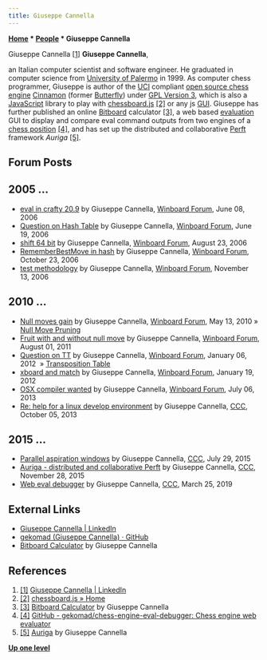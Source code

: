 ```yaml
---
title: Giuseppe Cannella
---
```

**[Home](Home "Home") * [People](People "People") * Giuseppe Cannella**

[](https://www.linkedin.com/in/giuseppe-cannella-37ab5082/) Giuseppe Cannella <a id="cite-note-1" href="#cite-ref-1">[1]</a>
**Giuseppe Cannella**,

an Italian computer scientist and software engineer. He graduated in computer science from [University of Palermo](https://en.wikipedia.org/wiki/University_of_Palermo) in 1999.
As computer chess programmer, Giuseppe is author of the [UCI](UCI "UCI") compliant [open source chess engine](Category:Open_Source "Category:Open Source") [Cinnamon](Cinnamon "Cinnamon") (former [Butterfly](index.php?title=Butterfly&action=edit&redlink=1 "Butterfly (page does not exist)")) under [GPL Version 3](Free_Software_Foundation#GPL "Free Software Foundation"), which is also a [JavaScript](JavaScript "JavaScript") library to play with [chessboard.js](index.php?title=Chessboard.js&action=edit&redlink=1 "Chessboard.js (page does not exist)") <a id="cite-note-2" href="#cite-ref-2">[2]</a> or any js [GUI](GUI "GUI").
Giuseppe has further published an online [Bitboard](Bitboards "Bitboards") calculator <a id="cite-note-3" href="#cite-ref-3">[3]</a>,
a web based [evaluation](Evaluation "Evaluation") GUI to display and compare eval command outputs from two engines of a [chess position](Chess_Position "Chess Position") <a id="cite-note-4" href="#cite-ref-4">[4]</a>,
and has set up the distributed and collaborative [Perft](Perft "Perft") framework *Auriga* <a id="cite-note-5" href="#cite-ref-5">[5]</a>.

## Forum Posts

## 2005 ...

- [eval in crafty 20.9](http://www.open-aurec.com/wbforum/viewtopic.php?f=4&t=4967&p=25460) by Giuseppe Cannella, [Winboard Forum](Computer_Chess_Forums "Computer Chess Forums"), June 08, 2006
- [Question on Hash Table](http://www.open-aurec.com/wbforum/viewtopic.php?f=4&t=5048&p=25750) by Giuseppe Cannella, [Winboard Forum](Computer_Chess_Forums "Computer Chess Forums"), June 19, 2006
- [shift 64 bit](http://www.open-aurec.com/wbforum/viewtopic.php?f=4&t=5438&p=26883) by Giuseppe Cannella, [Winboard Forum](Computer_Chess_Forums "Computer Chess Forums"), August 23, 2006
- [RememberBestMove in hash](http://www.open-aurec.com/wbforum/viewtopic.php?f=4&t=5786&p=28130) by Giuseppe Cannella, [Winboard Forum](Computer_Chess_Forums "Computer Chess Forums"), October 23, 2006
- [test methodology](http://www.open-aurec.com/wbforum/viewtopic.php?f=4&t=5866&p=28404) by Giuseppe Cannella, [Winboard Forum](Computer_Chess_Forums "Computer Chess Forums"), November 13, 2006

## 2010 ...

- [Null moves gain](http://www.open-aurec.com/wbforum/viewtopic.php?f=4&t=50971) by Giuseppe Cannella, [Winboard Forum](Computer_Chess_Forums "Computer Chess Forums"), May 13, 2010 » [Null Move Pruning](Null_Move_Pruning "Null Move Pruning")
- [Fruit with and without null move](http://www.open-aurec.com/wbforum/viewtopic.php?f=4&t=51909) by Giuseppe Cannella, [Winboard Forum](Computer_Chess_Forums "Computer Chess Forums"), August 01, 2011
- [Question on TT](http://www.open-aurec.com/wbforum/viewtopic.php?f=4&t=52138) by Giuseppe Cannella, [Winboard Forum](Computer_Chess_Forums "Computer Chess Forums"), January 06, 2012  » [Transposition Table](Transposition_Table "Transposition Table")
- [xboard and match](http://www.open-aurec.com/wbforum/viewtopic.php?f=4&t=52157) by Giuseppe Cannella, [Winboard Forum](Computer_Chess_Forums "Computer Chess Forums"), January 19, 2012
- [OSX compiler wanted](http://www.open-aurec.com/wbforum/viewtopic.php?f=4&t=52869) by Giuseppe Cannella, [Winboard Forum](Computer_Chess_Forums "Computer Chess Forums"), July 06, 2013
- [Re: help for a linux develop environment](http://www.talkchess.com/forum3/viewtopic.php?f=7&t=49583&start=7) by Giuseppe Cannella, [CCC](CCC "CCC"), October 05, 2013

## 2015 ...

- [Parallel aspiration windows](http://www.talkchess.com/forum/viewtopic.php?t=57113) by Giuseppe Cannella, [CCC](CCC "CCC"), July 29, 2015
- [Auriga - distributed and collaborative Perft](http://www.talkchess.com/forum/viewtopic.php?t=58406) by Giuseppe Cannella, [CCC](CCC "CCC"), November 28, 2015
- [Web eval debugger](http://www.talkchess.com/forum3/viewtopic.php?f=7&t=70307) by Giuseppe Cannella, [CCC](CCC "CCC"), March 25, 2019

## External Links

- [Giuseppe Cannella | LinkedIn](https://www.linkedin.com/in/giuseppe-cannella-37ab5082/)
- [gekomad (Giuseppe Cannella) · GitHub](https://github.com/gekomad)
- [Bitboard Calculator](https://gekomad.github.io/Cinnamon/BitboardCalculator) by Giuseppe Cannella

## References

1. <a id="cite-ref-1" href="#cite-note-1">[1]</a> [Giuseppe Cannella | LinkedIn](https://www.linkedin.com/in/giuseppe-cannella-37ab5082/)
1. <a id="cite-ref-2" href="#cite-note-2">[2]</a> [chessboard.js » Home](http://chessboardjs.com/)
1. <a id="cite-ref-3" href="#cite-note-3">[3]</a> [Bitboard Calculator](http://cinnamonchess.altervista.org/bitboard_calculator/Calc.html) by Giuseppe Cannella
1. <a id="cite-ref-4" href="#cite-note-4">[4]</a> [GitHub - gekomad/chess-engine-eval-debugger: Chess engine web evaluator](https://github.com/gekomad/chess-engine-eval-debugger)
1. <a id="cite-ref-5" href="#cite-note-5">[5]</a> [Auriga](http://cinnamonchess.altervista.org/auriga) by Giuseppe Cannella

**[Up one level](People "People")**

